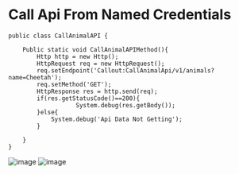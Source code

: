 # Call Api From Named Credentials

```
public class CallAnimalAPI {  
    
    Public static void CallAnimalAPIMethod(){
        Http http = new Http();
        HttpRequest req = new HttpRequest();
        req.setEndpoint('Callout:CallAnimalApi/v1/animals?name=Cheetah');
        req.setMethod('GET');
        HttpResponse res = http.send(req);
        if(res.getStatusCode()==200){
                   System.debug(res.getBody()); 
        }else{
            System.debug('Api Data Not Getting');
        }

    }    
}
```

![image](https://github.com/gauravxlokhande/Javascript-for-Salesforce-Developers-Lwc-Components-1.md/assets/119065314/ab906315-ec80-4e5d-a38c-1a3b52f28109)
![image](https://github.com/gauravxlokhande/Javascript-for-Salesforce-Developers-Lwc-Components-1.md/assets/119065314/e0f73747-74be-4470-93b7-4fb65bef9188)

